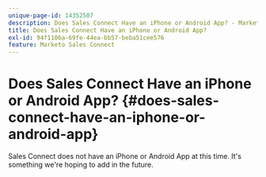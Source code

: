 ```yaml
---
unique-page-id: 14352507
description: Does Sales Connect Have an iPhone or Android App? - Marketo Docs - Product Documentation
title: Does Sales Connect Have an iPhone or Android App?
exl-id: 94f1106a-69fe-44ea-bb57-beba51cee576
feature: Marketo Sales Connect
---
```

# Does Sales Connect Have an iPhone or Android App? {#does-sales-connect-have-an-iphone-or-android-app}

Sales Connect does not have an iPhone or Android App at this time. It's something we're hoping to add in the future.
